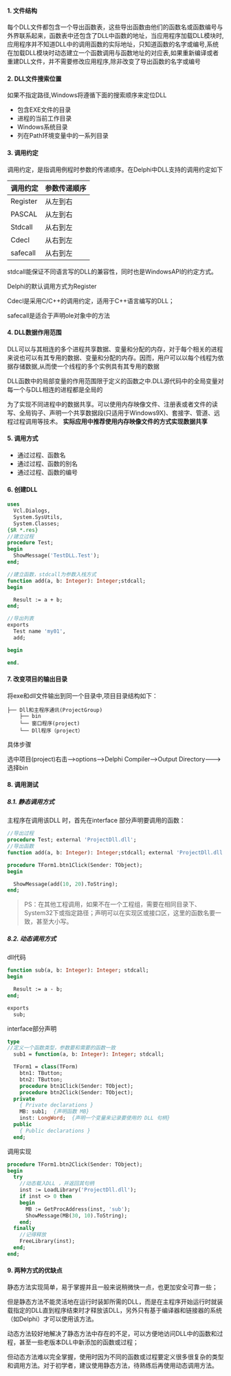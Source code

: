 #### 1. 文件结构

每个DLL文件都包含一个导出函数表，这些导出函数由他们的函数名或函数编号与外界联系起来，函数表中还包含了DLL中函数的地址，当应用程序加载DLL模块时,应用程序并不知道DLL中的调用函数的实际地址，只知道函数的名字或编号,系统在加载DLL模块时动态建立一个函数调用与函数地址的对应表,如果重新编译或者重建DLL文件，并不需要修改应用程序,除非改变了导出函数的名字或编号

#### 2. DLL文件搜索位置

如果不指定路径,Windows将遵循下面的搜索顺序来定位DLL

- 包含EXE文件的目录
- 进程的当前工作目录
- Windows系统目录
- 列在Path环境变量中的一系列目录

#### 3. 调用约定

调用约定，是指调用例程时参数的传递顺序。在Delphi中DLL支持的调用约定如下

| 调用约定    | 参数传递顺序   |
| --------- | -----------|
| Register    | 从左到右      |
| PASCAL    | 从左到右      |
| Stdcall    | 从右到左      |
| Cdecl    | 从右到左      |
| safecall    | 从右到左      |

stdcall能保证不同语言写的DLL的兼容性，同时也是WindowsAPI的约定方式。

Delphi的默认调用方式为Register

Cdecl是采用C/C++的调用约定，适用于C++语言编写的DLL；

safecall是适合于声明ole对象中的方法

#### 4. DLL数据作用范围

DLL可以与其相连的多个进程共享数据、变量和分配的内存，对于每个相关的进程来说也可以有其专用的数据、变量和分配的内存。因而，用户可以以每个线程为依据存储数据,从而使一个线程的多个实例具有其专用的数据

DLL函数中的局部变量的作用范围限于定义的函数之中.DLL源代码中的全局变量对每一个与DLL相连的进程都是全局的

为了实现不同进程中的数据共享。可以使用内存映像文件、注册表或者文件的读写、全局钩子、声明一个共享数据段(只适用于Windows9X)、套接字、管道、远程过程调用等技术。  **实际应用中推荐使用内存映像文件的方式实现数据共享**

#### 5. 调用方式

- 通过过程、函数名
- 通过过程、函数的别名
- 通过过程、函数的编号

#### 6. 创建DLL

```pascal
uses
  Vcl.Dialogs,
  System.SysUtils,
  System.Classes;
{$R *.res}
//建立过程
procedure Test;
begin
  ShowMessage('TestDLL.Test');
end;

//建立函数，stdcall为参数入栈方式
function add(a, b: Integer): Integer;stdcall;
begin

  Result := a + b;
end;

//导出列表
exports
  Test name 'my01',
  add;

begin

end.
```

#### 7. 改变项目的输出目录

将exe和dll文件输出到同一个目录中,项目目录结构如下：

```
├── Dll和主程序通讯(ProjectGroup)
    ├── bin
    └── 窗口程序(project)
    └── Dll程序（project）
```

具体步骤

选中项目(project)右击-->options-->Delphi Compiler-->Output Directory--->选择bin

#### 8. 调用测试

##### 8.1. 静态调用方式

主程序在调用该DLL 时，首先在interface 部分声明要调用的函数：

```pascal
//导出过程
procedure Test; external 'ProjectDll.dll';
//导出函数
function add(a, b: Integer): Integer;stdcall; external 'ProjectDll.dll';

procedure TForm1.btn1Click(Sender: TObject);
begin

  ShowMessage(add(10, 20).ToString);
end;

```

> PS：在其他工程调用，如果不在一个工程组，需要在相同目录下、System32下或指定路径；声明可以在实现区或接口区，这里的函数名要一致，甚至大小写。

##### 8.2. 动态调用方式

dll代码

```pascal
function sub(a, b: Integer): Integer; stdcall;
begin

  Result := a - b;
end;

exports
  sub;
```

interface部分声明

```pascal
type
//定义一个函数类型，参数要和需要的函数一致
  sub1 = function(a, b: Integer): Integer; stdcall;

  TForm1 = class(TForm)
    btn1: TButton;
    btn2: TButton;
    procedure btn1Click(Sender: TObject);
    procedure btn2Click(Sender: TObject);
  private
    { Private declarations }
    MB: sub1;  {声明函数 MB}
    inst: LongWord;  {声明一个变量来记录要使用的 DLL 句柄}
  public
    { Public declarations }
  end;

```

调用实现

```pascal
procedure TForm1.btn2Click(Sender: TObject);
begin
  try
    //动态载入DLL ，并返回其句柄
    inst := LoadLibrary('ProjectDll.dll');
    if inst <> 0 then
    begin
      MB := GetProcAddress(inst, 'sub');
      ShowMessage(MB(30, 10).ToString);
    end;
  finally
    //记得释放
    FreeLibrary(inst);
  end;
end;
```

#### 9. 两种方式的优缺点

静态方法实现简单，易于掌握并且一般来说稍微快一点，也更加安全可靠一些；

但是静态方法不能灵活地在运行时装卸所需的DLL，而是在主程序开始运行时就装载指定的DLL直到程序结束时才释放该DLL，另外只有基于编译器和链接器的系统（如Delphi）才可以使用该方法。

动态方法较好地解决了静态方法中存在的不足，可以方便地访问DLL中的函数和过程，甚至一些老版本DLL中新添加的函数或过程；

但动态方法难以完全掌握，使用时因为不同的函数或过程要定义很多很复杂的类型和调用方法。对于初学者，建议使用静态方法，待熟练后再使用动态调用方法。


